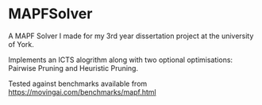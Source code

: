 # MAPFSolver

A MAPF Solver I made for my 3rd year dissertation project at the university of York.

Implements an ICTS alogrithm along with two optional optimisations: Pairwise Pruning and Heuristic Pruning.

Tested against benchmarks available from https://movingai.com/benchmarks/mapf.html

